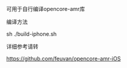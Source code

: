 可用于自行编译opencore-amr库

编译方法

sh ./build-iphone.sh

详细参考请转

https://github.com/feuvan/opencore-amr-iOS
